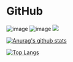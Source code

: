 # GitHub

![image](https://img.shields.io/badge/Bug-100%25-green)
![image](https://img.shields.io/badge/quality-Z-green)
<img src="https://visitor-badge.laobi.icu/badge?page_id=AndPuqing" id="counter">

[![Anurag's github stats](https://github-readme-stats.vercel.app/api?username=AndPuqing)](https://github.com/anuraghazra/github-readme-stats)

[![Top Langs](https://github-readme-stats.vercel.app/api/top-langs/?username=AndPuqing&layout=compact)](https://github.com/devSouvik/github-readme-stats)


